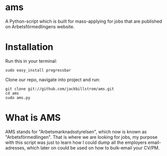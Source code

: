 ams
===

A Python-script which is built for mass-applying for jobs that are published on Arbetsförmedlingens website.

Installation
============
Run this in your terminal:
```
sudo easy_install progressbar
```
Clone our repo, navigate into project and run:
```
git clone git://github.com/jackbillstrom/ams.git
cd ams
sudo ams.py
```


What is AMS
===========
AMS stands for "Arbetsmarknadsstyrelsen", which now is known as "Arbetsförmedlingen". That is where we are looking for jobs, my purpose with this script was just to learn how I could dump all the employers email-adresses, which later on could be used on how to bulk-email your CV/PM. 
